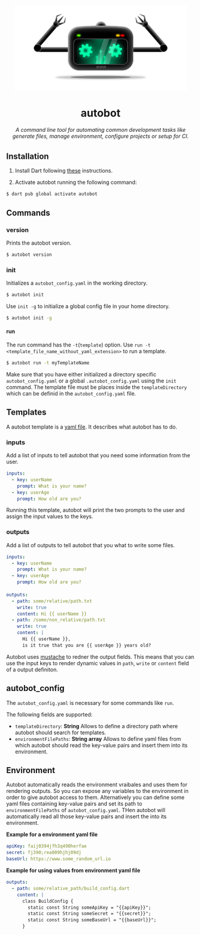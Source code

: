 <p align="center">
  <img  width="460" src="https://github.com/DeveloperZoneIO/autobot/raw/develop/assets/aoutobot_logo_large.png">
</p>


<p align="center">
  <h1 align="center" >autobot</h1>
</p>

<p align="center">
  <h6 align="center" >A command line tool for automating common development tasks like generate files, manage environment, configure projects or setup for CI.</h6>
</p>


## Installation

1. Install Dart following [these](https://dart.dev/tutorials/server/get-started#2-install-dart) instructions.

2. Activate autobot running the following command:
```bash
$ dart pub global activate autobot  
```

## Commands

### **version**

Prints the autobot version.
```bash
$ autobot version
```

### **init**
Initializes a `autobot_config.yaml` in the working directory. 
```bash
$ autobot init
```
Use `init -g` to initialize a global config file in your home directory.
```bash
$ autobot init -g
```

#### **run**
The run command has the `-t`(`template`) option. Use `run -t <template_file_name_without_yaml_extension>` to run a template. 
```bash
$ autobot run -t myTemplateName
```

Make sure that you have either initialized a directory specific `autobot_config.yaml` or a global `.autobot_config.yaml` using the `init` command. The template file must be places inside the `templateDirectory` which can be definid in the `autobot_config.yaml` file.

## Templates
A autobot template is a [yaml file](https://yaml.org). It describes what autobot has to do.

### **inputs**
Add a list of inputs to tell autobot that you need some information from the user.

```yaml
inputs:
  - key: userName
    prompt: What is your name?
  - key: userAge
    prompt: How old are you?
```

Running this template, autobot will print the two prompts to the user and assign the
input values to the keys.

### **outputs**
Add a list of outputs to tell autobot that you what to write some files.

```yaml
inputs:
  - key: userName
    prompt: What is your name?
  - key: userAge
    prompt: How old are you?

outputs:
  - path: some/relative/path.txt
    write: true
    content: Hi {{ userName }}
  - path: /some/non_relative/path.txt
    write: true
    content: |
      Hi {{ userName }},
      is it true that you are {{ userAge }} years old?
```

Autobot uses [mustache](http://mustache.github.io) to redner the output fields. This means that you can use the input keys to render dynamic values in `path`, `write` or `content` field of a output definiton.

## autobot_config
The `autobot_config.yaml` is necessary for some commands like `run`.

The following fields are supported:

- `templateDirectory`: **String**
  Allows to define a directory path where autobot should search for templates.
- `environmentFilePaths`: **String array**
  Allows to define yaml files from which autobot should read the key-value pairs and insert them into its environment.

## Environment
Autobot automatically reads the environment vraibales and uses them for rendering outputs. So you can expose any variables to the environment in order to give autobot access to them. Alternatively you can define some yaml files containing key-value pairs and set its path to `environmentFilePaths` of `autobot_config.yaml`. THen autobot will automatically read all those key-value pairs and insert the into its environment.

**Example for a environment yaml file**
```yaml
apiKey: faij0394jfh3q490herfae
secret: fj390;rea009hjhj09dj
baseUrl: https://www.some_random_url.io
```

**Example for using values from environment yaml file**
```yaml
outputs:
  - path: some/relative_path/build_config.dart
    content: |
      class BuildConfig {
        static const String someApiKey = "{{apiKey}}";
        static const String someSecret = "{{secret}}";
        static const String someBaseUrl = "{{baseUrl}}";
      }
```